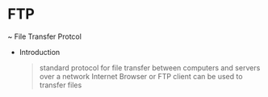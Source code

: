 # FTP
 ~ File Transfer Protcol
 
 - Introduction
   > standard protocol for file transfer between computers and servers over a network
   > Internet Browser or FTP client can be used to transfer files
   > 
